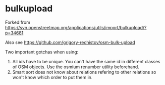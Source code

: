 # bulkupload
Forked from https://svn.openstreetmap.org/applications/utils/import/bulkupload/?p=34681

Also see https://github.com/grigory-rechistov/osm-bulk-upload

Two important gotchas when using:
1. All ids have to be unique. You can't have the same id in different classes of OSM objects. Use the osmium renumber utility beforehand.
2. Smart sort does not know about relations refering to other relations so won't know which order to put them in.
